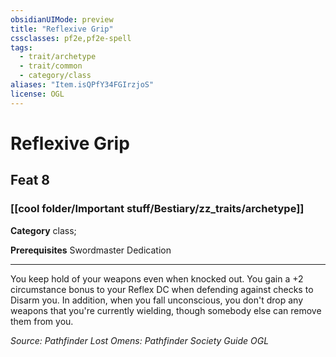```yaml
---
obsidianUIMode: preview
title: "Reflexive Grip"
cssclasses: pf2e,pf2e-spell
tags:
  - trait/archetype
  - trait/common
  - category/class
aliases: "Item.isQPfY34FGIrzjoS"
license: OGL
---
```

# Reflexive Grip
## Feat 8
### [[cool folder/Important stuff/Bestiary/zz_traits/archetype]]

**Category** class; 



**Prerequisites** Swordmaster Dedication
* * *
You keep hold of your weapons even when knocked out. You gain a +2 circumstance bonus to your Reflex DC when defending against checks to Disarm you. In addition, when you fall unconscious, you don't drop any weapons that you're currently wielding, though somebody else can remove them from you.

*Source: Pathfinder Lost Omens: Pathfinder Society Guide*
*OGL*